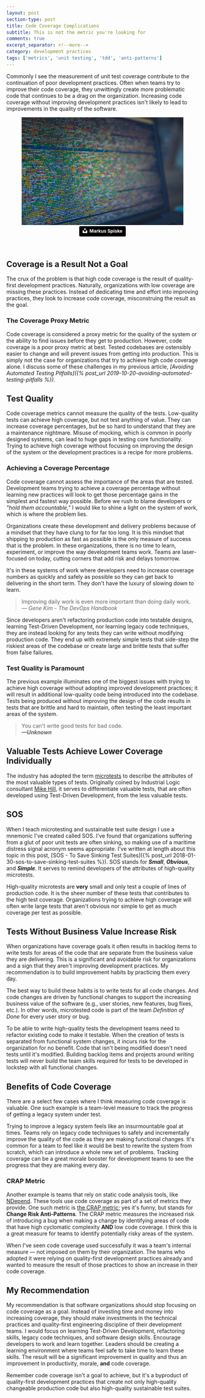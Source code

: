 ```yaml
---
layout: post
section-type: post
title: Code Coverage Complications 
subtitle: This is not the metric you're looking for
comments: true
excerpt_separator: <!--more-->
category: development practices 
tags: ['metrics', 'unit testing', 'tdd', 'anti-patterns']
---
```


Commonly I see the measurement of unit test coverage contribute to the continuation of poor development practices. Often when teams try to improve their code coverage, they unwittingly create more problematic code that continues to be a drag on the organization. Increasing code coverage without improving development practices isn't likely to lead to improvements in the quality of the software. 
<!--more-->

<figure>
    <img src="/img/messy-monitor.jpg" alt="Messy code on monitor screen" class="img-responsive" />
    <figcaption style='text-align:center'>
        <a style="background-color:black;color:white;text-decoration:none;padding:4px 6px;font-family:-apple-system, BlinkMacSystemFont, &quot;San Francisco&quot;, &quot;Helvetica Neue&quot;, Helvetica, Ubuntu, Roboto, Noto, &quot;Segoe UI&quot;, Arial, sans-serif;font-size:12px;font-weight:bold;line-height:1.2;display:inline-block;border-radius:3px" href="https://unsplash.com/@markusspiske?utm_medium=referral&amp;utm_campaign=photographer-credit&amp;utm_content=creditBadge" target="_blank" rel="noopener noreferrer" title="Download free do whatever you want high-resolution photos from Markus Spiske"><span style="display:inline-block;padding:2px 3px"><svg xmlns="http://www.w3.org/2000/svg" style="height:12px;width:auto;position:relative;vertical-align:middle;top:-2px;fill:white" viewBox="0 0 32 32"><title>unsplash-logo</title><path d="M10 9V0h12v9H10zm12 5h10v18H0V14h10v9h12v-9z"></path></svg></span><span style="display:inline-block;padding:2px 3px">Markus Spiske</span></a>
    </figcaption>
</figure>
<br />

## Coverage is a Result Not a Goal
The crux of the problem is that high code coverage is the result of quality-first development practices. Naturally, organizations with low coverage are missing these practices. Instead of dedicating time and effort into improving practices, they look to increase code coverage, misconstruing the result as the goal. 

### The Coverage Proxy Metric
Code coverage is considered a proxy metric for the quality of the system or the ability to find issues before they get to production. However, code coverage is a poor proxy metric at best. Tested codebases are ostensibly easier to change and will prevent issues from getting into production. This is simply not the case for organizations that try to achieve high code coverage alone. I discuss some of these challenges in my previous article, _[Avoiding Automated Testing Pitfalls]({% post_url 2019-10-20-avoiding-automated-testing-pitfalls %})_. 

## Test Quality
Code coverage metrics cannot measure the quality of the tests. Low-quality tests can achieve high coverage, but not test anything of value. They can increase coverage percentages, but be so hard to understand that they are a maintenance nightmare. Misuse of mocking, which is common in poorly designed systems, can lead to huge gaps in testing core functionality. Trying to achieve high coverage without focusing on improving the design of the system or the development practices is a recipe for more problems. 

### Achieving a Coverage Percentage
Code coverage cannot assess the importance of the areas that are tested. Development teams trying to achieve a coverage percentage without learning new practices will look to get those percentage gains in the simplest and fastest way possible. Before we rush to blame developers or _"hold them accountable,"_ I would like to shine a light on the system of work, which is where the problem lies. 

Organizations create these development and delivery problems because of a mindset that they have clung to for far too long. It is this mindset that shipping to production as fast as possible is the only measure of success that is the problem. In these organizations, there is no time to learn, experiment, or improve the way development teams work. Teams are laser-focused on today, cutting corners that add risk and delays tomorrow. 

It's in these systems of work where developers need to increase coverage numbers as quickly and safely as possible so they can get back to delivering in the short term. They don't have the luxury of slowing down to learn.

> Improving daily work is even more important than doing daily work.  
> _&mdash; Gene Kim - The DevOps Handbook_ 

Since developers aren't refactoring production code into testable designs, learning Test-Driven Development, nor learning legacy code techniques, they are instead looking for any tests they can write without modifying production code. They end up with extremely simple tests that side-step the riskiest areas of the codebase or create large and brittle tests that suffer from false failures. 

### Test Quality is Paramount
The previous example illuminates one of the biggest issues with trying to achieve high coverage without adopting improved development practices; it will result in additional low-quality code being introduced into the codebase. Tests being produced without improving the design of the code results in tests that are brittle and hard to maintain, often testing the least important areas of the system. 

> You can't write good tests for bad code.      
> _**&mdash;Unknown**_

## Valuable Tests Achieve Lower Coverage Individually
The industry has adopted the term [microtests](https://www.industriallogic.com/blog/history-microtests/) to describe the attributes of the most valuable types of tests. Originally coined by Industrial Logic consultant [Mike Hill](https://www.geepawhill.org), it serves to differentiate valuable tests, that are often developed using Test-Driven Development, from the less valuable tests. 

## SOS
When I teach microtesting and sustainable test suite design I use a mnemonic I've created called SOS. I've found that organizations suffering from a glut of poor unit tests are often sinking, so making use of a maritime distress signal acronym seems appropriate. I've written at length about this topic in this post, [SOS - To Save Sinking Test Suites]({% post_url 2018-01-30-sos-to-save-sinking-test-suites %}). SOS stands for **_Small_**, **_Obvious_**, and **_Simple_**. It serves to remind developers of the attributes of high-quality microtests. 

High-quality microtests are **very** small and only test a couple of lines of production code. It is the sheer number of these tests that contributes to the high test coverage. Organizations trying to achieve high coverage will often write large tests that aren't obvious nor simple to get as much coverage per test as possible. 

## Tests Without Business Value Increase Risk
When organizations have coverage goals it often results in backlog items to write tests for areas of the code that are separate from the business value they are delivering. This is a significant and avoidable risk for organizations and a sign that they aren't improving development practices. My recommendation is to build improvement habits by practicing them every day. 

The best way to build these habits is to write tests for all code changes. And code changes are driven by functional changes to support the increasing business value of the software (e.g., user stories, new features, bug fixes, etc.). In other words, microtested code is part of the team _Definition of Done_ for every user story or bug.

 To be able to write high-quality tests the development teams need to refactor existing code to make it testable. When the creation of tests is separated from functional system changes, it incurs risk for the organization for no benefit. Code that isn't being modified doesn't need tests until it's modified. Building backlog items and projects around writing tests will never build the team skills required for tests to be developed in lockstep with all functional changes. 

## Benefits of Code Coverage
There are a select few cases where I think measuring code coverage is valuable. One such example is a team-level measure to track the progress of getting a legacy system under test. 

Trying to improve a legacy system feels like an insurmountable goal at times. Teams rely on legacy code techniques to safely and incrementally improve the quality of the code as they are making functional changes. It's common for a team to feel like it would be best to rewrite the system from scratch, which can introduce a whole new set of problems. Tracking coverage can be a great morale booster for development teams to see the progress that they are making every day.

### CRAP Metric
Another example is teams that rely on static code analysis tools, like [NDepend](https://www.ndepend.com/). These tools use code coverage as part of a set of metrics they provide. One such metric is [the CRAP metric](https://blog.ndepend.com/crap-metric-thing-tells-risk-code/); yes it's funny, but stands for **Change Risk Anti-Patterns**. The CRAP metric measures the increased risk of introducing a bug when making a change by identifying areas of code that have high cyclomatic complexity **AND** low code coverage. I think this is a great measure for teams to identify potentially risky areas of the system.  

When I've seen code coverage used successfully it was a team's internal measure &mdash; not imposed on them by their organization. The teams who adopted it were relying on quality-first development practices already and wanted to measure the result of those practices to show an increase in their code coverage. 

## My Recommendation
My recommendation is that software organizations should stop focusing on code coverage as a goal. Instead of investing time and money into increasing coverage, they should make investments in the technical practices and quality-first engineering discipline of their development teams. I would focus on learning Test-Driven Development, refactoring skills, legacy code techniques, and software design skills. Encourage developers to work and learn together. Leaders should be creating a learning environment where teams feel safe to take time to learn these skills. The result will be a significant improvement in quality and thus an improvement in productivity, morale, **and** code coverage. 

Remember code coverage isn't a goal to achieve, but it's a byproduct of quality-first development practices that create not only high-quality changeable production code but also high-quality sustainable test suites. 

